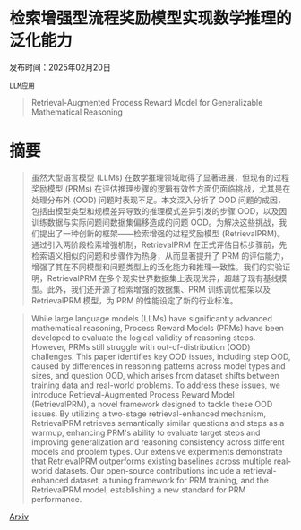 # 检索增强型流程奖励模型实现数学推理的泛化能力

发布时间：2025年02月20日

`LLM应用`

> Retrieval-Augmented Process Reward Model for Generalizable Mathematical Reasoning

# 摘要

> 虽然大型语言模型 (LLMs) 在数学推理领域取得了显著进展，但现有的过程奖励模型 (PRMs) 在评估推理步骤的逻辑有效性方面仍面临挑战，尤其是在处理分布外 (OOD) 问题时表现不足。本文深入分析了 OOD 问题的成因，包括由模型类型和规模差异导致的推理模式差异引发的步骤 OOD，以及因训练数据与实际问题间数据集偏移造成的问题 OOD。为解决这些挑战，我们提出了一种创新的框架——检索增强的过程奖励模型 (RetrievalPRM)。通过引入两阶段检索增强机制，RetrievalPRM 在正式评估目标步骤前，先检索语义相似的问题和步骤作为热身，从而显著提升了 PRM 的评估能力，增强了其在不同模型和问题类型上的泛化能力和推理一致性。我们的实验证明，RetrievalPRM 在多个现实世界数据集上表现优异，超越了现有基线模型。此外，我们还开源了检索增强的数据集、PRM 训练调优框架以及 RetrievalPRM 模型，为 PRM 的性能设定了新的行业标准。

> While large language models (LLMs) have significantly advanced mathematical reasoning, Process Reward Models (PRMs) have been developed to evaluate the logical validity of reasoning steps. However, PRMs still struggle with out-of-distribution (OOD) challenges. This paper identifies key OOD issues, including step OOD, caused by differences in reasoning patterns across model types and sizes, and question OOD, which arises from dataset shifts between training data and real-world problems. To address these issues, we introduce Retrieval-Augmented Process Reward Model (RetrievalPRM), a novel framework designed to tackle these OOD issues. By utilizing a two-stage retrieval-enhanced mechanism, RetrievalPRM retrieves semantically similar questions and steps as a warmup, enhancing PRM's ability to evaluate target steps and improving generalization and reasoning consistency across different models and problem types. Our extensive experiments demonstrate that RetrievalPRM outperforms existing baselines across multiple real-world datasets. Our open-source contributions include a retrieval-enhanced dataset, a tuning framework for PRM training, and the RetrievalPRM model, establishing a new standard for PRM performance.

[Arxiv](https://arxiv.org/abs/2502.14361)